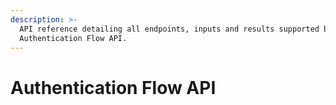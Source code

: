 ```yaml
---
description: >-
  API reference detailing all endpoints, inputs and results supported by the
  Authentication Flow API.
---
```


# Authentication Flow API

